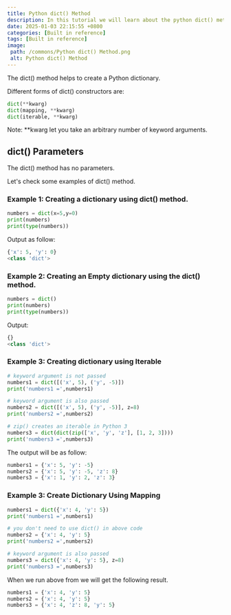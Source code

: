 ```yaml
---
title: Python dict() Method
description: In this tutorial we will learn about the python dict() method and its uses.
date: 2025-01-03 22:15:55 +0800
categories: [Built in reference]
tags: [Built in reference]
image:
 path: /commons/Python dict() Method.png
 alt: Python dict() Method
---
```


<script type="text/javascript">
	atOptions = {
		'key' : '98858c4e91885e00ea9926beee01c03e',
		'format' : 'iframe',
		'height' : 90,
		'width' : 728,
		'params' : {}
	};
</script>
<script type="text/javascript" src="https://www.highperformanceformat.com/98858c4e91885e00ea9926beee01c03e/invoke.js"></script>
The dict() method helps to create a Python dictionary.

Different forms of dict() constructors are:

```python
dict(**kwarg)
dict(mapping, **kwarg)
dict(iterable, **kwarg)
```

Note: \*\*kwarg let you take an arbitrary number of keyword arguments.

## dict() Parameters

The dict() method has no parameters.

Let's check some examples of dict() method.

<script type="text/javascript">
	atOptions = {
		'key' : '98858c4e91885e00ea9926beee01c03e',
		'format' : 'iframe',
		'height' : 90,
		'width' : 728,
		'params' : {}
	};
</script>
<script type="text/javascript" src="https://www.highperformanceformat.com/98858c4e91885e00ea9926beee01c03e/invoke.js"></script>
### Example 1: Creating a dictionary using dict() method.

```python
numbers = dict(x=5,y=0)
print(numbers)
print(type(numbers))
```


<script type="text/javascript">
	atOptions = {
		'key' : '98858c4e91885e00ea9926beee01c03e',
		'format' : 'iframe',
		'height' : 90,
		'width' : 728,
		'params' : {}
	};
</script>
<script type="text/javascript" src="https://www.highperformanceformat.com/98858c4e91885e00ea9926beee01c03e/invoke.js"></script>
Output as follow:

```python
{'x': 5, 'y': 0}
<class 'dict'>
```
### Example 2: Creating an Empty dictionary using the dict() method.

```python
numbers = dict()
print(numbers)
print(type(numbers))

```

Output:

```python
{}
<class 'dict'>

```

### Example 3: Creating dictionary using Iterable

```python
# keyword argument is not passed
numbers1 = dict([('x', 5), ('y', -5)])
print('numbers1 =',numbers1)

# keyword argument is also passed
numbers2 = dict([('x', 5), ('y', -5)], z=8)
print('numbers2 =',numbers2)

# zip() creates an iterable in Python 3
numbers3 = dict(dict(zip(['x', 'y', 'z'], [1, 2, 3])))
print('numbers3 =',numbers3)

```
The output will be as follow:

```python
numbers1 = {'x': 5, 'y': -5}
numbers2 = {'x': 5, 'y': -5, 'z': 8}
numbers3 = {'x': 1, 'y': 2, 'z': 3}

```

### 

### Example 3: Create Dictionary Using Mapping

```python
numbers1 = dict({'x': 4, 'y': 5})
print('numbers1 =',numbers1)

# you don't need to use dict() in above code
numbers2 = {'x': 4, 'y': 5}
print('numbers2 =',numbers2)

# keyword argument is also passed
numbers3 = dict({'x': 4, 'y': 5}, z=8)
print('numbers3 =',numbers3)

```

When we run above from we will get the following result.

```python
numbers1 = {'x': 4, 'y': 5}
numbers2 = {'x': 4, 'y': 5}
numbers3 = {'x': 4, 'z': 8, 'y': 5}

```